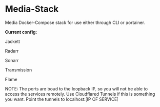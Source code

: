 <h1>Media-Stack</h1>

Media Docker-Compose stack for use either through CLI or portainer.


<b>Current config:</b>

Jackett

Radarr

Sonarr

Transmission

Flame


NOTE: The ports are boud to the loopback IP, so you will not be able to access the services remotely. Use Cloudflared Tunnels if this is something you want. 
Point the tunnels to localhost:[IP OF SERVICE]


